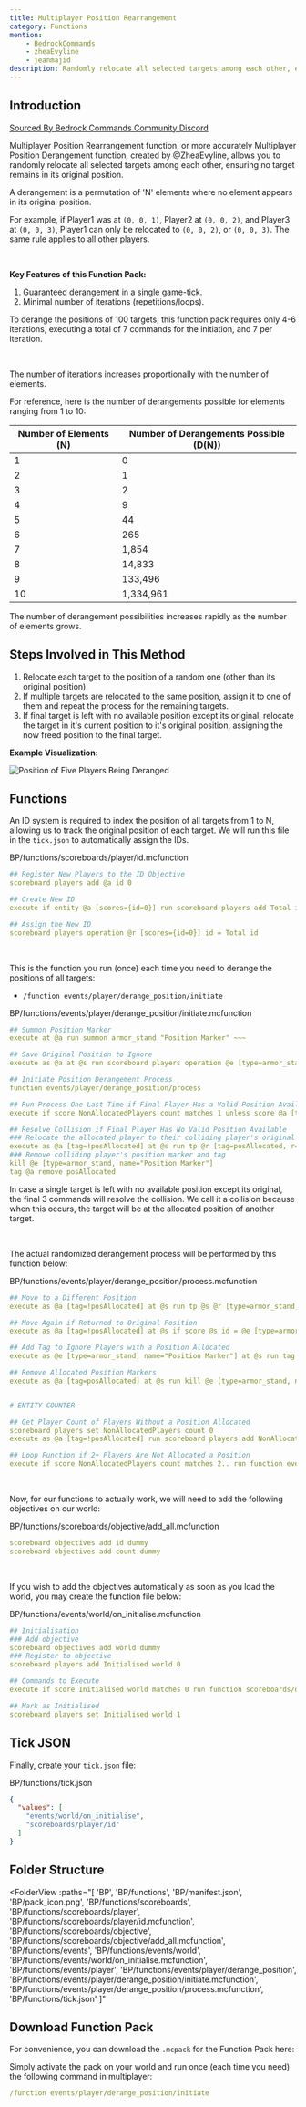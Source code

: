 ```yaml
---
title: Multiplayer Position Rearrangement
category: Functions
mention:
    - BedrockCommands
    - zheaEvyline
    - jeanmajid
description: Randomly relocate all selected targets among each other, ensuring none remain in their original position.
---
```


## Introduction

[Sourced By Bedrock Commands Community Discord](https://discord.gg/SYstTYx5G5)

Multiplayer Position Rearrangement function, or more accurately Multiplayer Position Derangement function, created by @ZheaEvyline, allows you to randomly relocate all selected targets among each other, ensuring no target remains in its original position.

A derangement is a permutation of 'N' elements where no element appears in its original position.

For example, if Player1 was at `(0, 0, 1)`, Player2 at `(0, 0, 2)`, and Player3 at `(0, 0, 3)`, Player1 can only be relocated to `(0, 0, 2)`, or `(0, 0, 3)`. The same rule applies to all other players.

<br>

**Key Features of this Function Pack:**

1. Guaranteed derangement in a single game-tick.
2. Minimal number of iterations (repetitions/loops).

To derange the positions of 100 targets, this function pack requires only 4-6 iterations, executing a total of 7 commands for the initiation, and 7 per iteration.

<br>

The number of iterations increases proportionally with the number of elements.

For reference, here is the number of derangements possible for elements ranging from 1 to 10:

| Number of Elements (N) | Number of Derangements Possible (D(N)) |
|------------------------|------------------------------|
| 1                      | 0                            |
| 2                      | 1                            |
| 3                      | 2                            |
| 4                      | 9                            |
| 5                      | 44                           |
| 6                      | 265                          |
| 7                      | 1,854                        |
| 8                      | 14,833                       |
| 9                      | 133,496                      |
| 10                     | 1,334,961                    |

The number of derangement possibilities increases rapidly as the number of elements grows.

## Steps Involved in This Method

1. Relocate each target to the position of a random one (other than its original position).
2. If multiple targets are relocated to the same position, assign it to one of them and repeat the process for the remaining targets.
3. If final target is left with no available position except its original, relocate the target in it's current position to it's original position, assigning the now freed position to the final target.

**Example Visualization:**

![Position of Five Players Being Deranged](/assets/images/commands/rearrange-positions/MPDVisualRep.gif)

## Functions

An ID system is required to index the position of all targets from 1 to N, allowing us to track the original position of each target. We will run this file in the `tick.json` to automatically assign the IDs.

<CodeHeader>BP/functions/scoreboards/player/id.mcfunction</CodeHeader>

```yaml
## Register New Players to the ID Objective
scoreboard players add @a id 0

## Create New ID
execute if entity @a [scores={id=0}] run scoreboard players add Total id 1

## Assign the New ID
scoreboard players operation @r [scores={id=0}] id = Total id
```

<br>

This is the function you run (once) each time you need to derange the positions of all targets:

- `/function events/player/derange_position/initiate`

<CodeHeader>BP/functions/events/player/derange_position/initiate.mcfunction</CodeHeader>

```yaml
## Summon Position Marker
execute at @a run summon armor_stand "Position Marker" ~~~

## Save Original Position to Ignore
execute as @a at @s run scoreboard players operation @e [type=armor_stand, name="Position Marker", r=0.01, c=1] id = @s id

## Initiate Position Derangement Process
function events/player/derange_position/process

## Run Process One Last Time if Final Player Has a Valid Position Available
execute if score NonAllocatedPlayers count matches 1 unless score @a [tag=!posAllocated, c=1] id = @e [type=armor_stand, name="Position Marker", c=1] id run function events/player/derange_position/process

## Resolve Collision if Final Player Has No Valid Position Available
### Relocate the allocated player to their colliding player's original position to free their position for the colliding player
execute as @a [tag=!posAllocated] at @s run tp @r [tag=posAllocated, r=0.01] @e [type=armor_stand, name="Position Marker", c=1]
### Remove colliding player's position marker and tag
kill @e [type=armor_stand, name="Position Marker"]
tag @a remove posAllocated
```

In case a single target is left with no available position except its original, the final 3 commands will resolve the collision. We call it a collision because when this occurs, the target will be at the allocated position of another target.

<br>

The actual randomized derangement process will be performed by this function below:

<CodeHeader>BP/functions/events/player/derange_position/process.mcfunction</CodeHeader>

```yaml
## Move to a Different Position
execute as @a [tag=!posAllocated] at @s run tp @s @r [type=armor_stand, name="Position Marker", rm=0.01]

## Move Again if Returned to Original Position
execute as @a [tag=!posAllocated] at @s if score @s id = @e [type=armor_stand, name="Position Marker", r=0.01, c=1] id run tp @s @r [type=armor_stand, name="Position Marker", rm=0.01]

## Add Tag to Ignore Players with a Position Allocated
execute as @e [type=armor_stand, name="Position Marker"] at @s run tag @a [tag=!posAllocated, r=0.01, c=1] add posAllocated

## Remove Allocated Position Markers
execute as @a [tag=posAllocated] at @s run kill @e [type=armor_stand, name="Position Marker", r=0.01, c=1]


# ENTITY COUNTER

## Get Player Count of Players Without a Position Allocated
scoreboard players set NonAllocatedPlayers count 0
execute as @a [tag=!posAllocated] run scoreboard players add NonAllocatedPlayers count 1

## Loop Function if 2+ Players Are Not Allocated a Position
execute if score NonAllocatedPlayers count matches 2.. run function events/player/derange_position/process
```

<br>

Now, for our functions to actually work, we will need to add the following objectives on our world:

<CodeHeader>BP/functions/scoreboards/objective/add_all.mcfunction</CodeHeader>

```yaml
scoreboard objectives add id dummy
scoreboard objectives add count dummy
```

<br>

If you wish to add the objectives automatically as soon as you load the world, you may create the function file below:

<CodeHeader>BP/functions/events/world/on_initialise.mcfunction</CodeHeader>

```yaml
## Initialisation
### Add objective
scoreboard objectives add world dummy
### Register to objective
scoreboard players add Initialised world 0

## Commands to Execute
execute if score Initialised world matches 0 run function scoreboards/objective/add_all

## Mark as Initialised
scoreboard players set Initialised world 1
```

## Tick JSON

Finally, create your `tick.json` file:

<CodeHeader>BP/functions/tick.json</CodeHeader>

```json
{
  "values": [
    "events/world/on_initialise",
    "scoreboards/player/id"
  ]
}
```

## Folder Structure

<FolderView
	:paths="[
    'BP',
    'BP/functions',
    'BP/manifest.json',
    'BP/pack_icon.png',
    'BP/functions/scoreboards',
    'BP/functions/scoreboards/player',
    'BP/functions/scoreboards/player/id.mcfunction',
    'BP/functions/scoreboards/objective',
    'BP/functions/scoreboards/objective/add_all.mcfunction',
    'BP/functions/events',
    'BP/functions/events/world',
    'BP/functions/events/world/on_initialise.mcfunction',
    'BP/functions/events/player',
    'BP/functions/events/player/derange_position',
    'BP/functions/events/player/derange_position/initiate.mcfunction',
    'BP/functions/events/player/derange_position/process.mcfunction',
    'BP/functions/tick.json'
]"
></FolderView>

## Download Function Pack

For convenience, you can download the `.mcpack` for the Function Pack here:

<Card image="/assets/images/commands/BClogo.png" title="Download" link="https://github.com/BedrockCommands/developer-packs/releases/download/mpd/Multiplayer_Position_Derangement.FP.mcpack">

</Card>

Simply activate the pack on your world and run once (each time you need) the following command in multiplayer:

```yaml
/function events/player/derange_position/initiate
```
